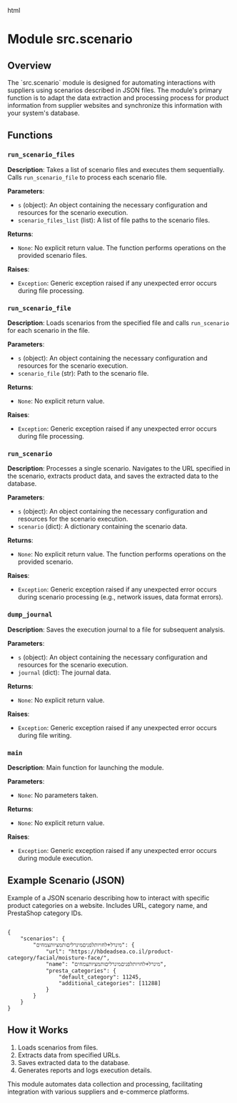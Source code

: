 html
<h1>Module src.scenario</h1>

<h2>Overview</h2>
<p>The `src.scenario` module is designed for automating interactions with suppliers using scenarios described in JSON files. The module's primary function is to adapt the data extraction and processing process for product information from supplier websites and synchronize this information with your system's database.</p>

<h2>Functions</h2>

<h3><code>run_scenario_files</code></h3>

<p><strong>Description</strong>: Takes a list of scenario files and executes them sequentially. Calls <code>run_scenario_file</code> to process each scenario file.</p>

<p><strong>Parameters</strong>:</p>
<ul>
  <li><code>s</code> (object): An object containing the necessary configuration and resources for the scenario execution.</li>
  <li><code>scenario_files_list</code> (list): A list of file paths to the scenario files.</li>
</ul>

<p><strong>Returns</strong>:</p>
<ul>
  <li><code>None</code>: No explicit return value. The function performs operations on the provided scenario files.</li>
</ul>
<p><strong>Raises</strong>:</p>
<ul>
  <li><code>Exception</code>: Generic exception raised if any unexpected error occurs during file processing.</li>
</ul>


<h3><code>run_scenario_file</code></h3>

<p><strong>Description</strong>: Loads scenarios from the specified file and calls <code>run_scenario</code> for each scenario in the file.</p>

<p><strong>Parameters</strong>:</p>
<ul>
  <li><code>s</code> (object): An object containing the necessary configuration and resources for the scenario execution.</li>
  <li><code>scenario_file</code> (str): Path to the scenario file.</li>
</ul>

<p><strong>Returns</strong>:</p>
<ul>
  <li><code>None</code>: No explicit return value.</li>
</ul>
<p><strong>Raises</strong>:</p>
<ul>
  <li><code>Exception</code>: Generic exception raised if any unexpected error occurs during file processing.</li>
</ul>


<h3><code>run_scenario</code></h3>

<p><strong>Description</strong>: Processes a single scenario. Navigates to the URL specified in the scenario, extracts product data, and saves the extracted data to the database.</p>

<p><strong>Parameters</strong>:</p>
<ul>
  <li><code>s</code> (object): An object containing the necessary configuration and resources for the scenario execution.</li>
  <li><code>scenario</code> (dict): A dictionary containing the scenario data.</li>
</ul>

<p><strong>Returns</strong>:</p>
<ul>
  <li><code>None</code>: No explicit return value. The function performs operations on the provided scenario.</li>
</ul>
<p><strong>Raises</strong>:</p>
<ul>
  <li><code>Exception</code>: Generic exception raised if any unexpected error occurs during scenario processing (e.g., network issues, data format errors).</li>
</ul>


<h3><code>dump_journal</code></h3>

<p><strong>Description</strong>: Saves the execution journal to a file for subsequent analysis.</p>

<p><strong>Parameters</strong>:</p>
<ul>
  <li><code>s</code> (object): An object containing the necessary configuration and resources for the scenario execution.</li>
  <li><code>journal</code> (dict): The journal data.</li>
</ul>

<p><strong>Returns</strong>:</p>
<ul>
  <li><code>None</code>: No explicit return value.</li>
</ul>
<p><strong>Raises</strong>:</p>
<ul>
  <li><code>Exception</code>: Generic exception raised if any unexpected error occurs during file writing.</li>
</ul>


<h3><code>main</code></h3>

<p><strong>Description</strong>: Main function for launching the module.</p>

<p><strong>Parameters</strong>:</p>
<ul>
  <li><code>None</code>: No parameters taken.</li>
</ul>

<p><strong>Returns</strong>:</p>
<ul>
  <li><code>None</code>: No explicit return value.</li>
</ul>
<p><strong>Raises</strong>:</p>
<ul>
  <li><code>Exception</code>: Generic exception raised if any unexpected error occurs during module execution.</li>
</ul>


<h2>Example Scenario (JSON)</h2>

<p>Example of a JSON scenario describing how to interact with specific product categories on a website. Includes URL, category name, and PrestaShop category IDs.</p>

<pre><code class="language-json">
{
    "scenarios": {
        "מינרל+לחויותלפניםמינרליםותמציותצמחים": {
            "url": "https://hbdeadsea.co.il/product-category/facial/moisture-face/",
            "name": "מינרל+לחויותלפניםמינרליםותמציותצמחים",
            "presta_categories": {
                "default_category": 11245,
                "additional_categories": [11288]
            }
        }
    }
}
</code></pre>


<h2>How it Works</h2>

<ol>
  <li>Loads scenarios from files.</li>
  <li>Extracts data from specified URLs.</li>
  <li>Saves extracted data to the database.</li>
  <li>Generates reports and logs execution details.</li>
</ol>
<p>This module automates data collection and processing, facilitating integration with various suppliers and e-commerce platforms.</p>